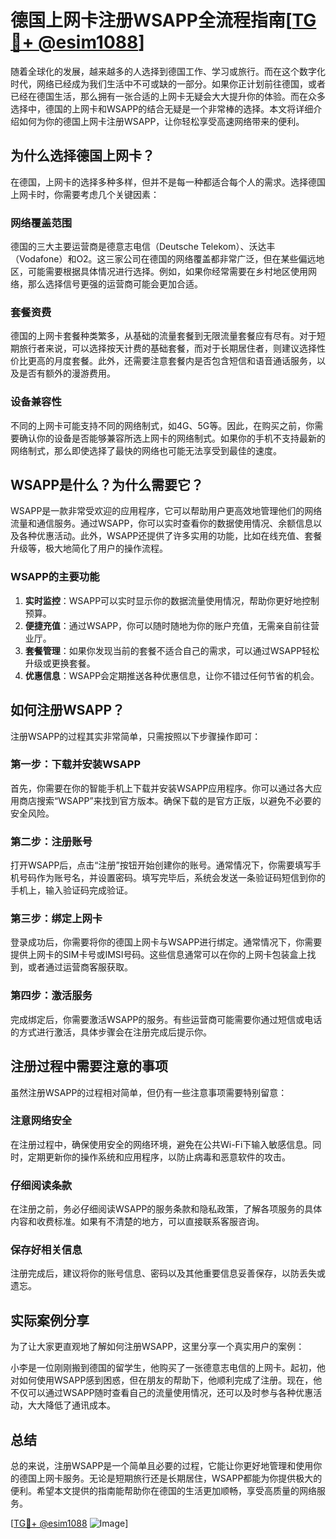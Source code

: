 # 德国上网卡注册WSAPP全流程指南[[TG💪+ @esim1088](https://t.me/s/esim1088)]

随着全球化的发展，越来越多的人选择到德国工作、学习或旅行。而在这个数字化时代，网络已经成为我们生活中不可或缺的一部分。如果你正计划前往德国，或者已经在德国生活，那么拥有一张合适的上网卡无疑会大大提升你的体验。而在众多选择中，德国的上网卡和WSAPP的结合无疑是一个非常棒的选择。本文将详细介绍如何为你的德国上网卡注册WSAPP，让你轻松享受高速网络带来的便利。

## 为什么选择德国上网卡？

在德国，上网卡的选择多种多样，但并不是每一种都适合每个人的需求。选择德国上网卡时，你需要考虑几个关键因素：

### 网络覆盖范围

德国的三大主要运营商是德意志电信（Deutsche Telekom）、沃达丰（Vodafone）和O2。这三家公司在德国的网络覆盖都非常广泛，但在某些偏远地区，可能需要根据具体情况进行选择。例如，如果你经常需要在乡村地区使用网络，那么选择信号更强的运营商可能会更加合适。

### 套餐资费

德国的上网卡套餐种类繁多，从基础的流量套餐到无限流量套餐应有尽有。对于短期旅行者来说，可以选择按天计费的基础套餐，而对于长期居住者，则建议选择性价比更高的月度套餐。此外，还需要注意套餐内是否包含短信和语音通话服务，以及是否有额外的漫游费用。

### 设备兼容性

不同的上网卡可能支持不同的网络制式，如4G、5G等。因此，在购买之前，你需要确认你的设备是否能够兼容所选上网卡的网络制式。如果你的手机不支持最新的网络制式，那么即使选择了最快的网络也可能无法享受到最佳的速度。

## WSAPP是什么？为什么需要它？

WSAPP是一款非常受欢迎的应用程序，它可以帮助用户更高效地管理他们的网络流量和通信服务。通过WSAPP，你可以实时查看你的数据使用情况、余额信息以及各种优惠活动。此外，WSAPP还提供了许多实用的功能，比如在线充值、套餐升级等，极大地简化了用户的操作流程。

### WSAPP的主要功能

1. **实时监控**：WSAPP可以实时显示你的数据流量使用情况，帮助你更好地控制预算。
2. **便捷充值**：通过WSAPP，你可以随时随地为你的账户充值，无需亲自前往营业厅。
3. **套餐管理**：如果你发现当前的套餐不适合自己的需求，可以通过WSAPP轻松升级或更换套餐。
4. **优惠信息**：WSAPP会定期推送各种优惠信息，让你不错过任何节省的机会。

## 如何注册WSAPP？

注册WSAPP的过程其实非常简单，只需按照以下步骤操作即可：

### 第一步：下载并安装WSAPP

首先，你需要在你的智能手机上下载并安装WSAPP应用程序。你可以通过各大应用商店搜索“WSAPP”来找到官方版本。确保下载的是官方正版，以避免不必要的安全风险。

### 第二步：注册账号

打开WSAPP后，点击“注册”按钮开始创建你的账号。通常情况下，你需要填写手机号码作为账号名，并设置密码。填写完毕后，系统会发送一条验证码短信到你的手机上，输入验证码完成验证。

### 第三步：绑定上网卡

登录成功后，你需要将你的德国上网卡与WSAPP进行绑定。通常情况下，你需要提供上网卡的SIM卡号或IMSI号码。这些信息通常可以在你的上网卡包装盒上找到，或者通过运营商客服获取。

### 第四步：激活服务

完成绑定后，你需要激活WSAPP的服务。有些运营商可能需要你通过短信或电话的方式进行激活，具体步骤会在注册完成后提示你。

## 注册过程中需要注意的事项

虽然注册WSAPP的过程相对简单，但仍有一些注意事项需要特别留意：

### 注意网络安全

在注册过程中，确保使用安全的网络环境，避免在公共Wi-Fi下输入敏感信息。同时，定期更新你的操作系统和应用程序，以防止病毒和恶意软件的攻击。

### 仔细阅读条款

在注册之前，务必仔细阅读WSAPP的服务条款和隐私政策，了解各项服务的具体内容和收费标准。如果有不清楚的地方，可以直接联系客服咨询。

### 保存好相关信息

注册完成后，建议将你的账号信息、密码以及其他重要信息妥善保存，以防丢失或遗忘。

## 实际案例分享

为了让大家更直观地了解如何注册WSAPP，这里分享一个真实用户的案例：

小李是一位刚刚搬到德国的留学生，他购买了一张德意志电信的上网卡。起初，他对如何使用WSAPP感到困惑，但在朋友的帮助下，他顺利完成了注册。现在，他不仅可以通过WSAPP随时查看自己的流量使用情况，还可以及时参与各种优惠活动，大大降低了通讯成本。

## 总结

总的来说，注册WSAPP是一个简单且必要的过程，它能让你更好地管理和使用你的德国上网卡服务。无论是短期旅行还是长期居住，WSAPP都能为你提供极大的便利。希望本文提供的指南能帮助你在德国的生活更加顺畅，享受高质量的网络服务。

[[TG💪+ @esim1088](https://t.me/s/esim1088) ![Image](https://i.postimg.cc/4NQfJmqS/Snipaste-2025-05-13-00-14-12.png)]